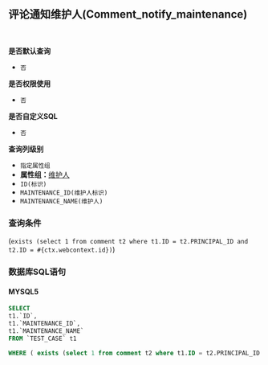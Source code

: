 ## 评论通知维护人(Comment_notify_maintenance) <!-- {docsify-ignore-all} -->



<br>
<p class="panel-title"><b>是否默认查询</b></p>

* `否`

<p class="panel-title"><b>是否权限使用</b></p>

* `否`

<p class="panel-title"><b>是否自定义SQL</b></p>

* `否`

<p class="panel-title"><b>查询列级别</b></p>

* `指定属性组`
*  **属性组：**[维护人](#)
  * `ID(标识)`
  * `MAINTENANCE_ID(维护人标识)`
  * `MAINTENANCE_NAME(维护人)`



### 查询条件

(`exists (select 1 from comment t2 where t1.ID = t2.PRINCIPAL_ID and t2.ID = #{ctx.webcontext.id})`)



### 数据库SQL语句

#### MYSQL5

```sql
SELECT
t1.`ID`,
t1.`MAINTENANCE_ID`,
t1.`MAINTENANCE_NAME`
FROM `TEST_CASE` t1 

WHERE ( exists (select 1 from comment t2 where t1.ID = t2.PRINCIPAL_ID and t2.ID = #{ctx.webcontext.id}) )
```
